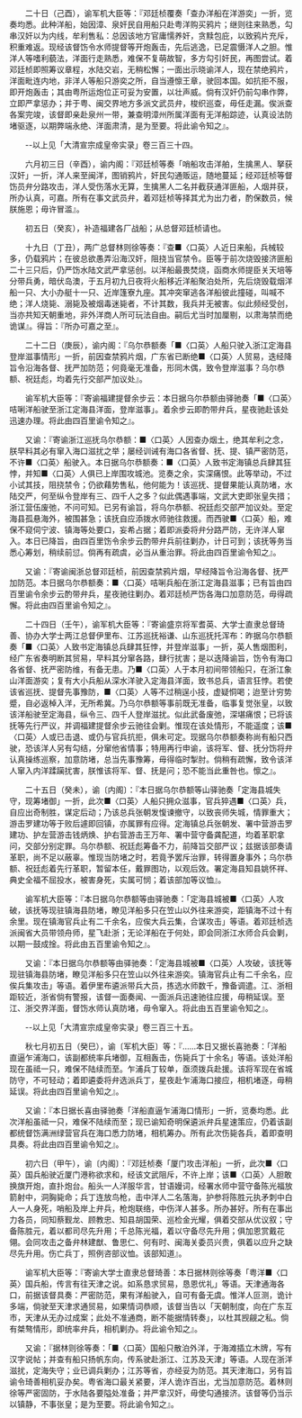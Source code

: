 <!-- { "loadSidebar": true } -->
　　二十日（己酉），谕军机大臣等：『邓廷桢覆奏「查办洋船在洋游奕」一折，览奏均悉。此种洋船，始因漳、泉奸民自用船只赴粤洋购买鸦片；继则往来熟悉，勾串汉奸以为内线，牟利售私：总因该地方官庸懦养奸，贪黩包庇，以致鸦片充斥，积重难返。现经该督饬令水师提督等开炮轰击，先后逃逸，已足震慑洋人之胆。惟洋人等嗜利藐法，洋面行走熟悉，难保不复萌故智，多方勾引奸民，再图尝试。着邓廷桢即照筹议章程，水陆交岩，无稍松懈；一面出示晓谕洋人，现在禁绝鸦片，洋面毗连内地，非洋人等船只游奕之所，自当遵懔王章，驶回本国。如抗拒不服，即开炮轰击；其由粤所运炮位正可妥为安置，以壮声威。倘有汉奸仍前勾串作弊，立即严拿惩办；并于粤、闽交界地方多派文武员弁，梭织巡查，毋任走漏。俟派查各案完竣，该督即亲赴泉州一带，兼查明漳州所属洋面有无洋船踪迹，认真设法防堵驱逐，以期弊端永绝、洋面肃清，是为至要。将此谕令知之』。

　　--以上见「大清宣宗成皇帝实录」卷三百三十四。

　　六月初三日（辛酉），谕内阁：『邓廷桢等奏「哨船攻击洋舶，生擒黑人、拏获汉奸」一折，洋人来至闽洋，图销鸦片，奸民勾通贩运，随地蔓延；经邓廷桢等督饬员弁分路攻击，洋人受伤落水无算，生擒黑人二名并截获通洋匪船，人烟并获，所办认真，可嘉。所有在事文武员弁，着邓廷桢等择其尤为出力者，酌保数员，候朕施恩；毋许冒滥』。

　　初五日（癸亥），补造福建各厂战船；从总督邓廷桢请也。

　　十九日（丁丑），两广总督林则徐等奏：『查■〈口英〉人近日来船，兵械较多，仍载鸦片；在彼总欲愚弄沿海汉奸，阻挠当官禁令。臣等于前次烧毁接济匪船二十三只后，仍严饬水陆文武严拿惩创。以洋船最畏焚烧，函商水师提臣关天培等分带兵勇，暗伏岛澳，于五月初九日夜将火船移近洋船聚泊处所，先后烧毁载烟洋船一只、大小办艇十一只、近岸篷寮九座。其冲突窜逃各洋船彼此撞碰，叫喊不绝；洋人烧毙、溺毙及被烟毒迷毙者，不计其数，我兵并无被害。似此频经受创，当亦共知天朝重地，非外洋商人所可玩法自由。嗣后尤当时加厘剔，以肃海禁而绝诡谋』。得旨：『所办可嘉之至』。

　　二十二日（庚辰），谕内阁：『乌尔恭额奏「■〈口英〉人船只驶入浙江定海县登岸滋事情形」一折，前因查禁鸦片烟，广东省已断绝■〈口英〉人贸易，迭经降旨令沿海各督、抚严加防范；何竟毫无准备，形同木偶，致令登岸滋事？乌尔恭额、祝廷彪，均着先行交部严加议处』。

　　谕军机大臣等：『寄谕福建提督余步云：本日据乌尔恭额由驿驰奏「■〈口英〉咭唎洋船驶至浙江定海县洋面，登岸滋事」。着余步云即酌带弁兵，星夜驰赴该处迅速办理。将此由四百里谕令知之』。

　　又谕：『寄谕浙江巡抚乌尔恭额：■〈口英〉人因查办烟土，绝其牟利之念，朕早料其必有窜入海口滋扰之举；屡经训诫有海口各省督、抚、提、镇严密防范，不许■〈口英〉船驶入。本日据乌尔恭额奏：■〈口英〉人致书定海镇总兵肆其狂悖，并知■〈口英〉人俱已上岸围攻城池。览奏之余，实深痛恨。此等举动，不过小试其技，阻挠禁令；仍欲藉势售私，他何能为！该巡抚、提督果能认真防堵，水陆交严，何至纵令登岸有三、四千人之多？似此偶遇事端，文武大吏即张皇失措；浙江营伍废弛，不问可知。已另有谕旨，将乌尔恭额、祝廷彪交部严加议处。至定海县孤悬海外，被围甚急；该抚自应添拨水师驰往救援。而西驶■〈口英〉船，难保不窥伺宁波、镇海等处要口，妄希占据；着即派委将弁分路严防，无许洋人窜入。本日已降旨，由四百里饬令余步云酌带弁兵前往剿办，计日可到；该抚等务当悉心筹划，稍续前愆。倘再有疏虞，必当从重治罪。将此由四百里谕令知之』。

　　又谕：『寄谕闽浙总督邓廷桢，前因查禁鸦片烟，早经降旨令沿海各督、抚严加防范。本日据乌尔恭额奏：■〈口英〉咭唎兵船在浙江定海县滋事；已有旨由四百里谕令余步云酌带弁兵，星夜驰往剿办。着邓廷桢严饬各海口加意防范，毋得疏懈。将此由四百里谕令知之』。

　　二十四日（壬午），谕军机大臣等：『寄谕盛京将军耆英、大学士直隶总督琦善、协办大学士两江总督伊里布、江苏巡抚裕谦、山东巡抚托浑布：昨据乌尔恭额奏「■〈口英〉人致书定海镇总兵肆其狂悖，并登岸滋事」一折，英人售烟图利，经广东省奏明断其贸易，早料其分窜各路，肆行扰害；是以迭降谕旨，饬令有海口各省督、抚严密防维，有备无患。乃■〈口英〉人于本月初间带领船只，在浙江象山洋面游奕；复有大小兵船从深水洋驶入定海县洋面，致书总兵，语言狂悖。若使该省巡抚、提督先事豫防，■〈口英〉人等不过稍逞小技，虚疑恫喝；迨至计穷势蹙，自必返棹入洋，无所希冀。乃乌尔恭额等事前既无准备，临事复觉张皇，以致该洋船驶至定海县，纵令三、四千人登岸滋扰。似此武备废弛，深堪痛恨；已将该抚等先行严议，并调福建提督余步云驰往会剿。惟现在该处情形，不能遥度；该■〈口英〉人或已击退、或仍与官兵抗拒，俱未可定。现据乌尔恭额奏称尚有船只西驶，恐该洋人另有勾结，分窜他省情事；特用再行申谕，该将军、督、抚分饬将弁认真操练巡察，加意防堵，总当先事豫筹，毋得临时掣肘。倘稍有疏懈，致令该洋人窜入内洋蹂躏扰害，朕惟该将军、督、抚是问；恐不能当此重咎也。懔之』。

　　二十五日（癸未），谕〔内阁〕：『本日据乌尔恭额等山驿驰奏「定海县城失守，现筹堵御」一折，此次■〈口英〉人船只拥众滋事，官兵猝遇■〈口英〉兵，自应出奇制胜，谋定后动；乃该总兵张朝发愎谏撤守，以致丧师失城，情罪重大；游击罗建功等于败后遽即回镇，亦属罪有应得。定海镇总兵张朝发、署中营游击罗建功、护左营游击钱炳焕、护右营游击王万年、署中营守备龚配道，均着革职拿问，交部分别定罪。乌尔恭额、祝廷彪筹备不力，前降旨交部严议；兹据该部奏请革职，尚不足以蔽辜。惟现当防堵之时，若竟予罢斥治罪，转得置身事外；乌尔恭额、祝廷彪着先行革职，暂留本任，戴罪图功，以观后效。署定海县知县姚怀祥、典史全福不屈投水，被害身死，实属可悯；着该部加等议恤』。

　　谕军机大臣等：『本日据乌尔恭额等由驿驰奏：「定海县城被■〈口英〉人攻破，该抚等现驻镇海县防堵，瞭见洋船多只在笠山以外往来游奕，距镇海不过十有余里。现在镇海官兵止有二千余名，应俟大兵云集，合谋攻击」等语。着邓廷桢选派闽省大员带领舟师，星飞赴浙；无论洋船在于何处，即会同浙江水师合兵会剿，以期一鼓成捦。将此由五百里谕令知之』。

　　又谕：『本日据乌尔恭额等由驿驰奏：「定海县城被■〈口英〉人攻破，该抚等现驻镇海县防堵，瞭见洋船多只在笠山以外往来游奕。镇海官兵止有二千余名，应俟兵集攻击」等语。着伊里布遴派带兵大员，拣选水师数千，豫备调遣。江、浙相距较近，浙省倘有警报，该督一面奏闻、一面派兵迅速驰往应援，毋稍延误。至江、浙交界洋面，督饬水师认真防堵，毋令窜入。将此由五百里谕令知之』。

　　--以上见「大清宣宗成皇帝实录」卷三百三十五。

　　秋七月初五日（癸巳），谕〔军机大臣〕等：『……本日又据长喜驰奏：「洋船直逼乍浦海口，该副都统率兵堵御，互相轰击，伤毙兵丁十余名」等语。该处洋船现在虽祗一只，难保不陆续而至。乍浦兵丁较单，亟须拨兵赴援。该将军现在省城防守，不可轻动；着即遴委将弁选派兵丁，星夜赴乍浦海口接应，相机堵逐，毋稍延误。将此由四百里谕令知之』。

　　又谕：『本日据长喜由驿驰奏「洋船直逼乍浦海口情形」一折，览奏均悉。此次洋船虽祗一只，难保不陆续而至；现已谕知奇明保遴派弁兵星速策应，仍着该副都统督饬满洲绿营官兵在海口悉力防堵，相机筹办。所有此次伤毙各兵，着即查明具奏。将此由四百里谕令知之』。

　　初六日（甲午），谕〔内阁〕：『邓廷桢奏「厦门攻击洋船」一折，此次■〈口英〉国兵船驶近厦门港称欲求和，经该文武阻斥，不许上岸；该■〈口英〉人胆敢换旗开炮，直扑炮台。船头一人洋服华言，甘语嫚词，经署水师中营守备陈光福放箭射中，洞胸毙命；兵丁连放鸟枪，击中洋人二名落海，护参将陈胜元执矛刺中白人一人身死，哨船及岸上弁兵，枪炮联络，中伤洋人甚多。所办甚好。所有在事出力各员，同知蔡觐龙、顾教忠、知县胡国荣、巡检金光耀，俱着交部从优议叙；守备陈胜元，着以都司尽先升用；千总陈光福，着以守备尽先升用；俱加恩赏戴花翎。会同攻击之备弁林建猷、鲁思仁、何有时、闽海关委员兴贵，俱着以应升之缺尽先升用。伤亡兵丁，照例咨部议恤。该部知道』。

　　谕军机大臣等：『寄谕大学士直隶总督琦善：本日据林则徐等奏「粤洋■〈口英〉国兵船，传言有往天津之说。如系恳求贸易，恳恩优礼」等语。天津通海各口，前据该督具奏：严密防范，果有洋船驶入，自可有备无虞。惟洋人叵测，诡计多端，倘驶至天津求通贸易，如果情词恭顺，该督当告以「天朝制度，向在广东互市，天津从无办过成案；此处不准通商，断不能据情转奏」，以杜其觊觎之私。倘有桀骜情形，即统率弁兵，相机剿办。将此谕令知之』。

　　又谕：『据林则徐等奏：「■〈口英〉国船只散泊外洋，于海滩插立木牌，写有汉字说帖；并查有船只扬帆东向，传系驶赴浙江、江苏及天津」等语。人现在浙洋滋扰，定海失守；业已调兵剿办；江苏等省，亦经妥为防范。其天津海口，另有旨谕令琦善相机妥办矣。粤省海口最关紧要，洋人诡诈百出，尤当加意防范。着林则徐等严密固防，于水陆各要隘处准备；并严拿汉奸，毋使勾通接济。该督等仍当示以镇静，不事张皇；是为至要。将此谕令知之』。

